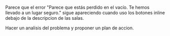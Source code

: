 Parece que el error "Parece que estás perdido en el vacío. Te hemos llevado a un lugar seguro." sigue apareciendo cuando uso los botones inline debajo de la descripcion de las salas.

Hacer un analisis del problema y proponer un plan de accion.